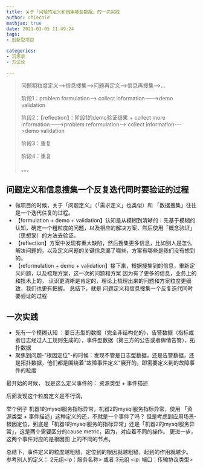 ```yaml
---
title: 关于「问题的定义和搜集哪些数据」的一次实践
author: chiechie
mathjax: true
date: 2021-03-05 11:49:24
tags:
- 创新型项目

categories: 
- 沉思录
- 方法论

---
```



> 问题粗粒度定义-->信息搜集-->问题再定义-->信息再搜集-->...
>
> 阶段1：problem formulation--> collect information--->demo validation
> 
> 阶段2：【reflection】：阶段1的demo验证结果 + collect more information--->problem reformulation--> collect information--->demo validation
> 
> 阶段3：重复
> 
> 阶段4：重复
> 
> 。。。

## 问题定义和信息搜集一个反复迭代同时要验证的过程

- 做项目的时候，关于「问题定义」（「需求定义」也类似）和 「数据搜集」往往是一个迭代往复的过程。
- 【formulation + demo + validation】认知是从模糊到清晰的：先基于模糊的认知，确定一个粗粒度的问题，以及相应的解决方案，然后使用「概念验证」（思想泵）的方法去验证。
- 【reflection】方案中发现有重大缺陷，然后搜集更多信息，比如别人是怎么解决问题的，以及定义问题的关键信息漏了哪些，方案有哪些是我们没有想到的。
- 【reformulation + demo + validation】接下来，根据搜集到的信息，重新定义问题，以及梳理方案，这一次的问题和方案 因为有了更多的信息，业务上的和技术上的，
认识更清晰是肯定的，理论上梳理出来的问题和方案粒度更细致，我们也更有把握。
总结下，就是 问题定义和信息搜集一个反复迭代同时要验证的过程


## 一次实践

- 先有一个模糊认知 ：要日志型的数据（完全非结构化的），告警数据（指标或者日志经过人工规则生成的），事件型数据（第三方的公告或者舆情告警），拓扑数据
- 聚焦到问题-"根因定位"-的时候：发现不管是日志型数据，还是告警数据，还是拓扑数据，他们都是围绕着"故障事件定义"展开的。即需要定义到的故障事件的粒度

最开始的时候，
我是这么定义事件的：
资源类型 + 事件描述  

后面发现这个粒度定义是不行滴， 

举个例子 机器1的mysql服务指标异常，机器2的mysql服务指标异常，使用 「资源类型 + 事件描述」这种定义的还，不就是一个事件了吗？
但是考虑到应用场景-根因定位，到底是「机器1的mysql服务的指标异常」还是「机器2的mysql服务异常」，这是两个需要区分的cause metric，因为，对应着不同的操作。
更进一步，这两个事件对应的是根因图 上的不同的节点。

总结下，事件定义的粒度越粗糙，定位到的根因就越粗糙，起到的作用就越少。
参考别人的定义：
2元组<ip：服务名称>   或者 3元组 <ip: 端口：传输协议类型>



